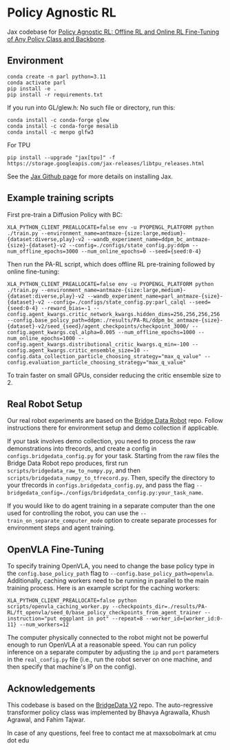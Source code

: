 # Policy Agnostic RL

Jax codebase for [Policy Agnostic RL: Offline RL and Online RL Fine-Tuning of Any Policy Class and Backbone](https:).

## Environment
```
conda create -n parl python=3.11
conda activate parl
pip install -e .
pip install -r requirements.txt
```

If you run into GL/glew.h: No such file or directory, run this:
```
conda install -c conda-forge glew
conda install -c conda-forge mesalib
conda install -c menpo glfw3
```

For TPU
```
pip install --upgrade "jax[tpu]" -f https://storage.googleapis.com/jax-releases/libtpu_releases.html
```
See the [Jax Github page](https://github.com/google/jax) for more details on installing Jax.

## Example training scripts

First pre-train a Diffusion Policy with BC:
```
XLA_PYTHON_CLIENT_PREALLOCATE=false env -u PYOPENGL_PLATFORM python ./train.py --environment_name=antmaze-{size:large,medium}-{dataset:diverse,play}-v2 --wandb_experiment_name=ddpm_bc_antmaze-{size}-{dataset}-v2 --config=./configs/state_config.py:ddpm --num_offline_epochs=3000 --num_online_epochs=0 --seed={seed:0-4}
```

Then run the PA-RL script, which does offline RL pre-training followed by online fine-tuning:
```
XLA_PYTHON_CLIENT_PREALLOCATE=false env -u PYOPENGL_PLATFORM python ./train.py --environment_name=antmaze-{size:large,medium}-{dataset:diverse,play}-v2 --wandb_experiment_name=parl_antmaze-{size}-{dataset}-v2 --config=./configs/state_config.py:parl_calql --seed={seed:0-4} --reward_bias=-1 --config.agent_kwargs.critic_network_kwargs.hidden_dims=256,256,256,256 --config.base_policy_path=ddpm:./results/PA-RL/ddpm_bc_antmaze-{size}-{dataset}-v2/seed_{seed}/agent_checkpoints/checkpoint_3000/ --config.agent_kwargs.cql_alpha=0.005 --num_offline_epochs=1000 --num_online_epochs=1000 --config.agent_kwargs.distributional_critic_kwargs.q_min=-100 --config.agent_kwargs.critic_ensemble_size=10 --config.data_collection_particle_choosing_strategy="max_q_value" --config.evaluation_particle_choosing_strategy="max_q_value"
```
To train faster on small GPUs, consider reducing the critic ensemble size to 2.

## Real Robot Setup

Our real robot experiments are based on the [Bridge Data Robot](https://github.com/MaxSobolMark/bridge_data_robot) repo. Follow instructions there for environment setup and demo collection if applicable.

If your task involves demo collection, you need to process the raw demonstrations into tfrecords, and create a config in `configs.bridgedata_config.py` for your task. Starting from the raw files the Bridge Data Robot repo produces, first run `scripts/bridgedata_raw_to_numpy.py`, and then `scripts/bridgedata_numpy_to_tfrecord.py`. Then, specify the directory to your tfrecords in `configs.bridgedata_config.py`, and pass the flag `--bridgedata_config=./configs/bridgedata_config.py:your_task_name`.

If you would like to do agent training in a separate computer than the one used for controlling the robot, you can use the `--train_on_separate_computer_mode` option to create separate processes for environment steps and agent training.

## OpenVLA Fine-Tuning
To specify training OpenVLA, you need to change the base policy type in the `config.base_policy_path` flag to `--config.base_policy_path=openvla`.
Additionally, caching workers need to be running in parallel to the main training process. Here is an example script for the caching workers:
```
XLA_PYTHON_CLIENT_PREALLOCATE=false python scripts/openvla_caching_worker.py --checkpoints_dir=./results/PA-RL/ft_openvla/seed_0/base_policy_checkpoints_from_agent_trainer --instruction="put eggplant in pot" --repeat=8 --worker_id={worker_id:0-11} --num_workers=12
```
The computer physically connected to the robot might not be powerful enough to run OpenVLA at a reasonable speed. You can run policy inference on a separate computer by adjusting the `ip` and `port` parameters in the `real_config.py` file (i.e., run the robot server on one machine, and then specify that machine's IP on the config).

## Acknowledgements
This codebase is based on the [BridgeData V2](https://github.com/rail-berkeley/bridge_data_v2) repo.
The auto-regressive transformer policy class was implemented by Bhavya Agrawalla, Khush Agrawal, and Fahim Tajwar.

In case of any questions, feel free to contact me at maxsobolmark at cmu dot edu
